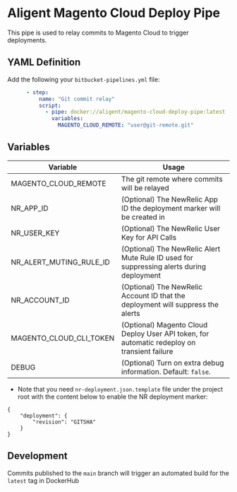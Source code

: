 # Aligent Magento Cloud Deploy Pipe

This pipe is used to relay commits to Magento Cloud to trigger deployments.

## YAML Definition

Add the following your `bitbucket-pipelines.yml` file:

```yaml
      - step:
          name: "Git commit relay"
          script:
            - pipe: docker://aligent/magento-cloud-deploy-pipe:latest
              variables:
                MAGENTO_CLOUD_REMOTE: "user@git-remote.git"
```
## Variables

| Variable              | Usage                                                       |
| --------------------- | ----------------------------------------------------------- |
| MAGENTO_CLOUD_REMOTE      | The git remote where commits will be relayed|
| NR_APP_ID      | (Optional) The NewRelic App ID the deployment marker will be created in|
| NR_USER_KEY      | (Optional) The NewRelic User Key for API Calls |
| NR_ALERT_MUTING_RULE_ID      | (Optional) The NewRelic Alert Mute Rule ID used for suppressing alerts during deployment|
| NR_ACCOUNT_ID      | (Optional) The NewRelic Account ID that the deployment will suppress the alerts|
| MAGENTO_CLOUD_CLI_TOKEN      | (Optional) Magento Cloud Deploy User API token, for automatic redeploy on transient failure|
| DEBUG                 | (Optional) Turn on extra debug information. Default: `false`. |

* Note that you need `nr-deployment.json.template` file under the project root with the content below to enable the NR deployment marker:
```
{
    "deployment": {
        "revision": "GITSHA"
    }
}
```

## Development

Commits published to the `main` branch  will trigger an automated build for the `latest` tag in DockerHub
